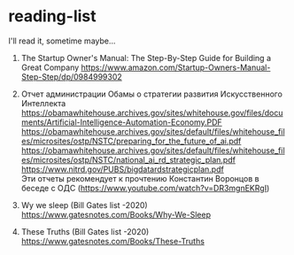 # reading-list
I'll read it, sometime maybe...

1. The Startup Owner's Manual: The Step-By-Step Guide for Building a Great Company
https://www.amazon.com/Startup-Owners-Manual-Step-Step/dp/0984999302

2. Отчет администрации Обамы о стратегии развития Искусственного Интеллекта
https://obamawhitehouse.archives.gov/sites/whitehouse.gov/files/documents/Artificial-Intelligence-Automation-Economy.PDF
https://obamawhitehouse.archives.gov/sites/default/files/whitehouse_files/microsites/ostp/NSTC/preparing_for_the_future_of_ai.pdf
https://obamawhitehouse.archives.gov/sites/default/files/whitehouse_files/microsites/ostp/NSTC/national_ai_rd_strategic_plan.pdf
https://www.nitrd.gov/PUBS/bigdatardstrategicplan.pdf  
Эти отчеты рекомендует к прочтению Константин Воронцов в беседе с ОДС (https://www.youtube.com/watch?v=DR3mgnEKRgI)

3. Wy we sleep (Bill Gates list -2020)  
https://www.gatesnotes.com/Books/Why-We-Sleep

4. These Truths (Bill Gates list -2020)  
https://www.gatesnotes.com/Books/These-Truths
